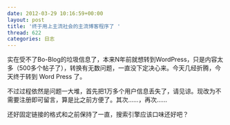 ```yaml
---
date: 2012-03-29 10:16:59+00:00
layout: post
title: '终于用上主流社会的主流博客程序了 '
thread: 622
categories: 日志
---
```


实在受不了Bo-Blog的垃圾信息了，本来N年前就想转到WordPress，只是内容太多（500多个帖子了），转换有无数问题，一直没下定决心来。今天几经折腾，今天终于转到 Word Press 了。

不过过程依然是问题一大堆，首先把1万多个用户信息丢失了，请见谅。现改为不需要注册即可留言，算是比之前方便了。其次……，再次……

还好固定链接的格式和之前保持了一直，搜索引擎应该口味还好吧？
